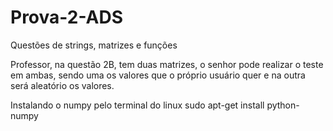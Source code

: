# Prova-2-ADS
Questões de strings, matrizes e funções

Professor, na questão 2B, tem duas matrizes, o senhor pode realizar o teste em ambas, sendo uma os valores que o próprio usuário quer e na outra será aleatório os valores.

Instalando o numpy pelo terminal do linux
sudo apt-get install python-numpy
